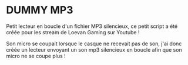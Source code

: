 # DUMMY MP3

Petit lecteur en boucle d'un fichier MP3 silencieux, ce petit script a été créée pour les stream de Loevan Gaming sur Youtube !

Son micro se coupait lorsque le casque ne recevait pas de son, j'ai donc créée un lecteur envoyant un son mp3 silencieux en boucle afin que son micro ne se coupe plus !